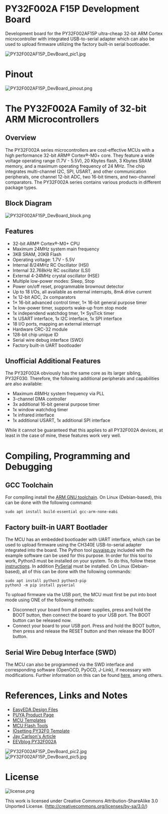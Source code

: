 # PY32F002A F15P Development Board
Development board for the PY32F002AF15P ultra-cheap 32-bit ARM Cortex microcontroller with integrated USB-to-serial adapter which can also be used to upload firmware utilizing the factory built-in serial bootloader.

![PY32F002AF15P_DevBoard_pic1.jpg](https://raw.githubusercontent.com/wagiminator/Development-Boards/main/PY32F002AF15P_DevBoard/documentation/PY32F002AF15P_DevBoard_pic1.jpg)

# Pinout
![PY32F002AF15P_DevBoard_pinout.png](https://raw.githubusercontent.com/wagiminator/Development-Boards/main/PY32F002AF15P_DevBoard/documentation/PY32F002AF15P_DevBoard_pinout.png)

# The PY32F002A Family of 32-bit ARM Microcontrollers
## Overview
The PY32F002A series microcontrollers are cost-effective MCUs with a high performance 32-bit ARM® Cortex®-M0+ core. They feature a wide voltage operating range (1.7V - 5.5V), 20 Kbytes flash, 3 Kbytes SRAM memory, and a maximum operating frequency of 24 MHz. The chip integrates multi-channel I2C, SPI, USART, and other communication peripherals, one channel 12-bit ADC, two 16-bit timers, and two-channel comparators. The PY32F002A series contains various products in different package types.

## Block Diagram
![PY32F002AF15P_DevBoard_block.png](https://raw.githubusercontent.com/wagiminator/Development-Boards/main/PY32F002AF15P_DevBoard/documentation/PY32F002AF15P_DevBoard_block.png)

## Features
- 32-bit ARM® Cortex®-M0+ CPU
- Maximum 24MHz system main frequency
- 3KB SRAM, 20KB Flash
- Operating voltage: 1.7V - 5.5V
- Internal 8/24MHz RC Oscillator (HSI)
- Internal 32.768kHz RC oscillator (LSI)
- External 4-24MHz crystal oscillator (HSE)
- Multiple low-power modes: Sleep, Stop
- Power on/off reset, programmable brownout detector
- Up to 18 I/Os, all available as external interrupts, 8mA drive current
- 1x 12-bit ADC, 2x comparators
- 1× 16-bit advanced control timer, 1× 16-bit general purpose timer
- 1x low-power timer, supports wake-up from stop mode
- 1x independend watchdog tmer, 1× SysTick timer
- 1x USART interface, 1x I2C interface, 1x SPI interface
- 18 I/O ports, mapping an external interrupt
- Hardware CRC-32 module
- 128-bit chip unique ID
- Serial wire debug interface (SWD)
- Factory built-in UART bootloader

## Unofficial Additional Features
The PY32F002A obviously has the same core as its larger sibling, PY32F030. Therefore, the following additional peripherals and capabilities are also available:
- Maximum 48MHz system frequency via PLL
- 3-channel DMA controller
- 3x additional 16-bit general purpose timer
- 1x window watchdog timer
- 1x infrared interface
- 1x additional USART, 1x additional SPI interface

While it cannot be guaranteed that this applies to all PY32F002A devices, at least in the case of mine, these features work very well.

# Compiling, Programming and Debugging
## GCC Toolchain
For compiling install the [ARM GNU toolchain](https://developer.arm.com/downloads/-/arm-gnu-toolchain-downloads). On Linux (Debian-based), this can be done with the following command:
```
sudo apt install build-essential gcc-arm-none-eabi
```

## Factory built-in UART Bootlader
The MCU has an embedded bootloader with UART interface, which can be used to upload firmware using the CH340E USB-to-serial adapter integrated into the board. The Python tool [puyaisp.py](https://github.com/wagiminator/MCU-Flash-Tools) included with the example software can be used for this purpose. In order for this tool to work, Python3 must be installed on your system. To do this, follow these [instructions](https://www.pythontutorial.net/getting-started/install-python/). In addition [PySerial](https://github.com/pyserial/pyserial) must be installed. On Linux (Debian-based), all of this can be done with the following commands:

```
sudo apt install python3 python3-pip
python3 -m pip install pyserial
```

To upload firmware via the USB port, the MCU must first be put into boot mode using ONE of the following methods:
- Disconnect your board from all power supplies, press and hold the BOOT button, then connect the board to your USB port. The BOOT button can be released now.
- Connect your board to your USB port. Press and hold the BOOT button, then press and release the RESET button and then release the BOOT button.

## Serial Wire Debug Interface (SWD)
The MCU can also be programmed via the SWD interface and corresponding software (OpenOCD, PyOCD, J-Link), if necessary with modifications. Further information on this can be found [here](https://github.com/IOsetting/py32f0-template), among others.

# References, Links and Notes
- [EasyEDA Design Files](https://oshwlab.com/wagiminator)
- [PUYA Product Page](https://www.puyasemi.com/cpzx3/info_267_aid_242_kid_235.html)
- [MCU Templates](https://github.com/wagiminator/MCU-Templates)
- [MCU Flash Tools](https://github.com/wagiminator/MCU-Flash-Tools)
- [IOsetting PY32F0 Template](https://github.com/IOsetting/py32f0-template)
- [Jay Carlson's Article](https://jaycarlson.net/2023/02/04/the-cheapest-flash-microcontroller-you-can-buy-is-actually-an-arm-cortex-m0/)
- [EEVblog PY32F002A](https://www.eevblog.com/forum/microcontrollers/$0-11-py32f002a-m0-24mhz-320kb-actually-324kb-more-peripherals/)

![PY32F002AF15P_DevBoard_pic2.jpg](https://raw.githubusercontent.com/wagiminator/Development-Boards/main/PY32F002AF15P_DevBoard/documentation/PY32F002AF15P_DevBoard_pic2.jpg)
![PY32F002AF15P_DevBoard_pic5.jpg](https://raw.githubusercontent.com/wagiminator/Development-Boards/main/PY32F002AF15P_DevBoard/documentation/PY32F002AF15P_DevBoard_pic5.jpg)

# License

![license.png](https://i.creativecommons.org/l/by-sa/3.0/88x31.png)

This work is licensed under Creative Commons Attribution-ShareAlike 3.0 Unported License. 
(http://creativecommons.org/licenses/by-sa/3.0/)
